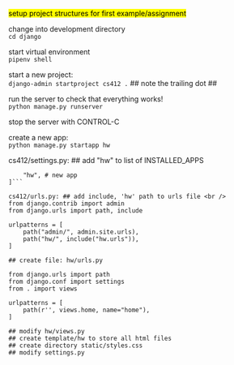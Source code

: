<mark>setup project structures for first example/assignment</mark> 

change into development directory <br />
`cd django` 

start virtual environment <br /> 
`pipenv shell`

start a new project: <br /> 
`django-admin startproject cs412 .`  ## note the trailing dot ##

run the server to check that everything works! <br />
`python manage.py runserver` 

stop the server with CONTROL-C	

create a new app: <br />
`python manage.py startapp hw` 

cs412/settings.py: ## add "hw" to list of INSTALLED_APPS <br />
```INSTALLED_APPS = [
	"hw", # new app
]```

cs412/urls.py: ## add include, 'hw' path to urls file <br />
from django.contrib import admin
from django.urls import path, include

urlpatterns = [
    path("admin/", admin.site.urls),
    path("hw/", include("hw.urls")),
]

## create file: hw/urls.py

from django.urls import path
from django.conf import settings
from . import views

urlpatterns = [ 
    path(r'', views.home, name="home"),
]

## modify hw/views.py 
## create template/hw to store all html files 
## create directory static/styles.css 
## modify settings.py 

